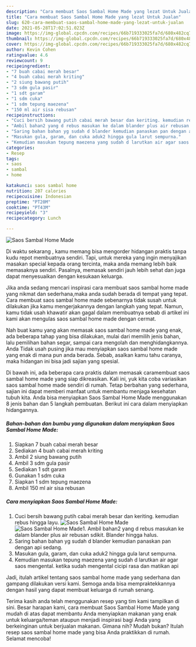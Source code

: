 ```yaml
---
description: "Cara membuat Saos Sambal Home Made yang lezat Untuk Jualan"
title: "Cara membuat Saos Sambal Home Made yang lezat Untuk Jualan"
slug: 620-cara-membuat-saos-sambal-home-made-yang-lezat-untuk-jualan
date: 2021-05-28T17:02:51.023Z
image: https://img-global.cpcdn.com/recipes/66b719333025fa7d/680x482cq70/saos-sambal-home-made-foto-resep-utama.jpg
thumbnail: https://img-global.cpcdn.com/recipes/66b719333025fa7d/680x482cq70/saos-sambal-home-made-foto-resep-utama.jpg
cover: https://img-global.cpcdn.com/recipes/66b719333025fa7d/680x482cq70/saos-sambal-home-made-foto-resep-utama.jpg
author: Kevin Cohen
ratingvalue: 4.6
reviewcount: 9
recipeingredient:
- "7 buah cabai merah besar"
- "4 buah cabai merah kriting"
- "2 siung bawang putih"
- "3 sdm gula pasir"
- "1 sdt garam"
- "1 sdm cuka"
- "1 sdm tepung maezena"
- "150 ml air sisa rebusan"
recipeinstructions:
- "Cuci bersih bawang putih cabai merah besar dan keriting. kemudian rebus hingga layu."
- "Ambil bahan2 yang d rebus masukan ke dalam blander plus air rebusan sdikit. Blander hingga halus."
- "Saring bahan bahan yg sudah d blander kemudian panaskan pan dengan api sedang."
- "Masukan gula, garam, dan cuka aduk2 hingga gula larut sempurna."
- "Kemudian masukan tepung maezena yang sudah d larutkan air agar saos mengental. ketika sudah mengental cicipi rasa dan matikan api"
categories:
- Resep
tags:
- saos
- sambal
- home

katakunci: saos sambal home 
nutrition: 207 calories
recipecuisine: Indonesian
preptime: "PT20M"
cooktime: "PT43M"
recipeyield: "3"
recipecategory: Lunch

---
```



![Saos Sambal Home Made](https://img-global.cpcdn.com/recipes/66b719333025fa7d/680x482cq70/saos-sambal-home-made-foto-resep-utama.jpg)

Di waktu  sekarang , kamu memang bisa mengorder hidangan praktis tanpa kudu repot membuatnya sendiri. Tapi, untuk mereka yang ingin menyajikan masakan special kepada orang tercinta, maka anda memang lebih baik memasaknya sendiri. Pasalnya, memasak sendiri jauh lebih sehat dan juga dapat menyesuaikan dengan kesukaan keluarga.

Jika anda sedang mencari inspirasi cara membuat saos sambal home made yang nikmat dan sederhana,maka anda sudah berada di tempat yang tepat. Cara membuat saos sambal home made  sebenarnya tidak susah untuk dilakukan jika kamu mengerjakannya dengan langkah yang tepat. Namun, kamu tidak usah khawatir akan gagal dalam membuatnya 
sebab di artikel ini kami akan mengulas saos sambal home made dengan cermat.  



Nah buat kamu yang akan memasak saos sambal home made yang enak, ada beberapa tahap yang bisa dilakukan, mulai dari memilih jenis bahan, lalu pemilihan bahan segar, sampai cara mengolah dan menghidangkannya. Anda Tidak usah pusing jika mau menyiapkan saos sambal home made yang enak di mana pun anda berada. Sebab, asalkan kamu  tahu caranya, maka hidangan ini bisa jadi sajian yang spesial.

Di bawah ini, ada beberapa cara praktis  dalam memasak caramembuat saos sambal home made yang siap dikreasikan. Kali ini, yuk kita coba variasikan saos sambal home made sendiri di rumah. Tetap berbahan yang sederhana, sajian ini dapat memberi manfaat untuk membantu menjaga kesehatan tubuh kita. Anda bisa menyiapkan Saos Sambal Home Made menggunakan 8 jenis bahan dan 5 langkah pembuatan. Berikut ini cara dalam menyiapkan hidangannya.

<!--inarticleads1-->

##### Bahan-bahan dan bumbu yang digunakan dalam menyiapkan Saos Sambal Home Made:

1. Siapkan 7 buah cabai merah besar
1. Sediakan 4 buah cabai merah kriting
1. Ambil 2 siung bawang putih
1. Ambil 3 sdm gula pasir
1. Sediakan 1 sdt garam
1. Gunakan 1 sdm cuka
1. Siapkan 1 sdm tepung maezena
1. Ambil 150 ml air sisa rebusan




<!--inarticleads2-->

##### Cara menyiapkan Saos Sambal Home Made:

1. Cuci bersih bawang putih cabai merah besar dan keriting. kemudian rebus hingga layu.
<img src="https://img-global.cpcdn.com/steps/4e5a033e153127a3/160x128cq70/saos-sambal-home-made-langkah-memasak-1-foto.jpg" alt="Saos Sambal Home Made"><img src="https://img-global.cpcdn.com/steps/fb8079bd95c2ff9e/160x128cq70/saos-sambal-home-made-langkah-memasak-1-foto.jpg" alt="Saos Sambal Home Made">1. Ambil bahan2 yang d rebus masukan ke dalam blander plus air rebusan sdikit. Blander hingga halus.
1. Saring bahan bahan yg sudah d blander kemudian panaskan pan dengan api sedang.
1. Masukan gula, garam, dan cuka aduk2 hingga gula larut sempurna.
1. Kemudian masukan tepung maezena yang sudah d larutkan air agar saos mengental. ketika sudah mengental cicipi rasa dan matikan api




Jadi, itulah artikel tentang  saos sambal home made  yang sederhana dan gampang dilakukan versi kami. Semoga anda bisa mempraktekkannya dengan hasil yang dapat membuat keluarga di rumah senang. 

Terima kasih anda telah menggunakan resep yang tim kami tampilkan di sini. Besar harapan kami, cara membuat  Saos Sambal Home Made yang mudah di atas dapat membantu Anda menyiapkan makanan yang enak untuk keluarga/teman ataupun menjadi inspirasi bagi Anda yang berkeinginan untuk berjualan makanan. Gimana nih? Mudah bukan? Itulah resep saos sambal home made yang bisa Anda praktikkan di rumah. Selamat mencoba!

